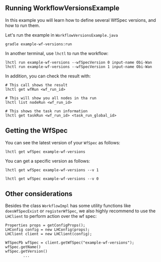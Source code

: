 ## Running WorkflowVersionsExample

In this example you will learn how to define several WfSpec versions, and
how to run them.

Let's run the example in `WorkflowVersionsExample.java`

```
gradle example-wf-versions:run
```

In another terminal, use `lhctl` to run the workflow:

```
lhctl run example-wf-versions --wfSpecVersion 0 input-name Obi-Wan
lhctl run example-wf-versions --wfSpecVersion 1 input-name Obi-Wan
```

In addition, you can check the result with:

```
# This call shows the result
lhctl get wfRun <wf_run_id>

# This will show you all nodes in tha run
lhctl list nodeRun <wf_run_id>

# This shows the task run information
lhctl get taskRun <wf_run_id> <task_run_global_id>
```

## Getting the WfSpec

You can see the latest version of your `WfSpec` as follows:

```
lhctl get wfSpec example-wf-versions
```

You can get a specific version as follows:

```
lhctl get wfSpec example-wf-versions --v 1

lhctl get wfSpec example-wf-versions --v 0
```

## Other considerations

Besides the class `WorkflowImpl` has some utility functions like `doesWfSpecExist` or `registerWfSpec`,
we also highly recommend to use the `LHClient` to perform action over the wf spec:

```
Properties props = getConfigProps();
LHConfig config = new LHConfig(props);
LHClient client = new LHClient(config);

WfSpecPb wfSpec = client.getWfSpec("example-wf-versions");
wfSpec.getName()
wfSpec.getVersion()
        ...
```
